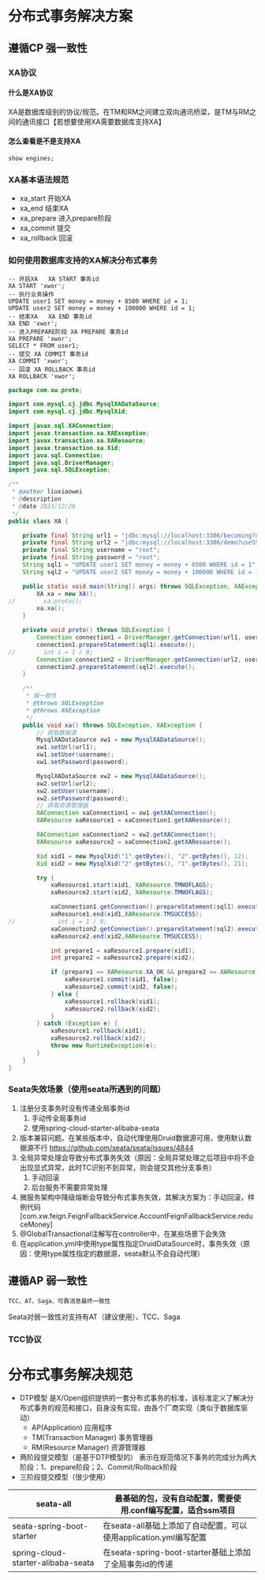 # 分布式事务解决方案
## 遵循CP    强一致性    
### XA协议
#### 什么是XA协议
XA是数据库级别的协议/规范。在TM和RM之间建立双向通讯桥梁，是TM与RM之间的通讯接口【若想要使用XA需要数据库支持XA】
#### 怎么查看是不是支持XA
```mysql
show engines;
```
### XA基本语法规范
* xa_start    开始XA
* xa_end      结束XA
* xa_prepare  进入prepare阶段
* xa_commit   提交
* xa_rollback 回滚
### 如何使用数据库支持的XA解决分布式事务
```mysql
-- 开启XA   XA START 事务id
XA START 'xwor';
-- 执行业务操作
UPDATE user1 SET money = money + 8500 WHERE id = 1;
UPDATE user2 SET money = money + 100000 WHERE id = 1;
-- 结束XA   XA END 事务id
XA END 'xwor';
-- 进入PREPARE阶段 XA PREPARE 事务id
XA PREPARE 'xwor';
SELECT * FROM user1;
-- 提交 XA COMMIT 事务id
XA COMMIT 'xwor';
-- 回滚 XA ROLLBACK 事务id
XA ROLLBACK 'xwor';
```
```java
package com.xw.proto;

import com.mysql.cj.jdbc.MysqlXADataSource;
import com.mysql.cj.jdbc.MysqlXid;

import javax.sql.XAConnection;
import javax.transaction.xa.XAException;
import javax.transaction.xa.XAResource;
import javax.transaction.xa.Xid;
import java.sql.Connection;
import java.sql.DriverManager;
import java.sql.SQLException;

/**
 * @author liuxiaowei
 * @description
 * @date 2023/12/20
 */
public class XA {

    private final String url1 = "jdbc:mysql://localhost:3306/becoming?useSSL=false";
    private final String url2 = "jdbc:mysql://localhost:3306/demo?useSSL=false";
    private final String username = "root";
    private final String password = "root";
    String sql1 = "UPDATE user1 SET money = money + 8500 WHERE id = 1";
    String sql2 = "UPDATE user2 SET money = money + 100000 WHERE id = 1";

    public static void main(String[] args) throws SQLException, XAException {
        XA xa = new XA();
//        xa.proto();
        xa.xa();
    }

    private void proto() throws SQLException {
        Connection connection1 = DriverManager.getConnection(url1, username, password);
        connection1.prepareStatement(sql1).execute();
//        int i = 1 / 0;
        Connection connection2 = DriverManager.getConnection(url2, username, password);
        connection2.prepareStatement(sql2).execute();
    }

    /**
     * 强一致性
     * @throws SQLException
     * @throws XAException
     */
    public void xa() throws SQLException, XAException {
        // 获取数据源
        MysqlXADataSource xw1 = new MysqlXADataSource();
        xw1.setUrl(url1);
        xw1.setUser(username);
        xw1.setPassword(password);

        MysqlXADataSource xw2 = new MysqlXADataSource();
        xw2.setUrl(url2);
        xw2.setUser(username);
        xw2.setPassword(password);
        // 获取资源管理器
        XAConnection xaConnection1 = xw1.getXAConnection();
        XAResource xaResource1 = xaConnection1.getXAResource();

        XAConnection xaConnection2 = xw2.getXAConnection();
        XAResource xaResource2 = xaConnection2.getXAResource();

        Xid xid1 = new MysqlXid("1".getBytes(), "2".getBytes(), 12);
        Xid xid2 = new MysqlXid("2".getBytes(), "1".getBytes(), 21);

        try {
            xaResource1.start(xid1, XAResource.TMNOFLAGS);
            xaResource2.start(xid2, XAResource.TMNOFLAGS);

            xaConnection1.getConnection().prepareStatement(sql1).execute();
            xaResource1.end(xid1,XAResource.TMSUCCESS);
//            int i = 1 / 0;
            xaConnection2.getConnection().prepareStatement(sql2).execute();
            xaResource2.end(xid2,XAResource.TMSUCCESS);

            int prepare1 = xaResource1.prepare(xid1);
            int prepare2 = xaResource2.prepare(xid2);

            if (prepare1 == XAResource.XA_OK && prepare2 == XAResource.XA_OK) {
                xaResource1.commit(xid1, false);
                xaResource2.commit(xid2, false);
            } else {
                xaResource1.rollback(xid1);
                xaResource2.rollback(xid2);
            }
        } catch (Exception e) {
            xaResource1.rollback(xid1);
            xaResource2.rollback(xid2);
            throw new RuntimeException(e);
        }
    }
}
```
### Seata失效场景（使用seata所遇到的问题）
1. 注册分支事务时没有传递全局事务id
    1. 手动传全局事务id
    2. 使用spring-cloud-starter-alibaba-seata
2. 版本兼容问题。在某些版本中，自动代理使用Druid数据源可用，使用默认数据源不行 https://github.com/seata/seata/issues/4844
3. 全局异常处理会导致分布式事务失效（原因：全局异常处理之后项目中将不会出现显式异常，此时TC识别不到异常，则会提交其他分支事务）
    1. 手动回滚
    2. 后台服务不需要异常处理
4. 微服务架构中降级熔断会导致分布式事务失效，其解决方案为：手动回滚，样例代码[com.xw.feign.FeignFallbackService.AccountFeignFallbackService.reduceMoney]
5. @GlobalTransactional注解写在controller中，在某些场景下会失效
6. 在application.yml中使用type属性指定DruidDataSource时，事务失效（原因：使用type属性指定的数据源，seata默认不会自动代理）


## 遵循AP    弱一致性
    TCC、AT、Saga、可靠消息最终一致性
Seata对弱一致性对支持有AT（建议使用）、TCC、Saga
### TCC协议
# 分布式事务解决规范
* DTP模型 是X/Open组织提供的一套分布式事务的标准，该标准定义了解决分布式事务的规范和接口，自身没有实现，由各个厂商实现（类似于数据库驱动）
  * AP(Application)         应用程序
  * TM(Transaction Manager) 事务管理器
  * RM(Resource Manager)    资源管理器
* 两阶段提交模型（是基于DTP模型的） 表示在规范情况下事务的完成分为两大阶段：1、prepare阶段；2、Commit/Rollback阶段
* 三阶段提交模型（很少使用）


| seata-all | 最基础的包，没有自动配置，需要使用.conf编写配置，适合ssm项目           |
|-----------|----------------------------------------------|
|seata-spring-boot-starter           | 在seata-all基础上添加了自动配置，可以使用application.yml编写配置 |
|spring-cloud-starter-alibaba-seata           | 在seata-spring-boot-starter基础上添加了全局事务id的传递    |

